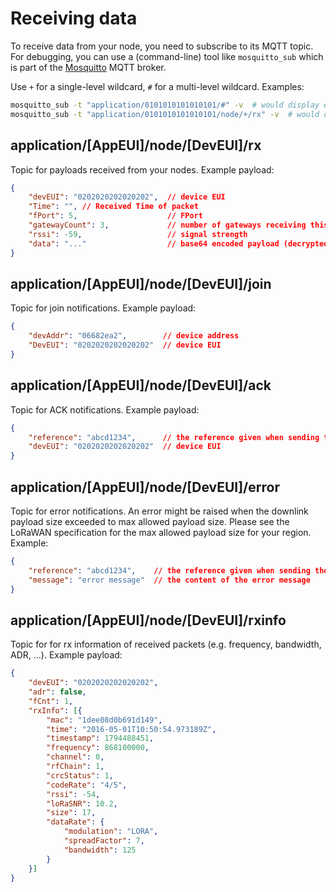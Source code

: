 # Receiving data

To receive data from your node, you need to subscribe to its MQTT topic.
For debugging, you can use a (command-line) tool like ``mosquitto_sub``
which is part of the [Mosquitto](http://mosquitto.org/) MQTT broker.

Use ``+`` for a single-level wildcard, ``#`` for a multi-level wildcard.
Examples:

```bash
mosquitto_sub -t "application/0101010101010101/#" -v  # would display everything for the given application
mosquitto_sub -t "application/0101010101010101/node/+/rx" -v  # would display only the RX payloads for the given application
```

## application/[AppEUI]/node/[DevEUI]/rx

Topic for payloads received from your nodes. Example payload:

```json
{
    "devEUI": "0202020202020202",  // device EUI
    "Time": "", // Received Time of packet
    "fPort": 5,                    // FPort
    "gatewayCount": 3,             // number of gateways receiving this payload
	"rssi": -59,                   // signal strength
    "data": "..."                  // base64 encoded payload (decrypted)
}
```

## application/[AppEUI]/node/[DevEUI]/join

Topic for join notifications. Example payload:

```json
{
    "devAddr": "06682ea2",        // device address
    "DevEUI": "0202020202020202"  // device EUI
}
```

## application/[AppEUI]/node/[DevEUI]/ack

Topic for ACK notifications. Example payload:

```json
{
    "reference": "abcd1234",      // the reference given when sending the downlink payload
    "devEUI": "0202020202020202"  // device EUI
}
```

## application/[AppEUI]/node/[DevEUI]/error

Topic for error notifications. An error might be raised when the downlink
payload size exceeded to max allowed payload size. Please see the LoRaWAN
specification for the max allowed payload size for your region. Example:

```json
{
    "reference": "abcd1234",    // the reference given when sending the downlink payload
    "message": "error message"  // the content of the error message
}
```

## application/[AppEUI]/node/[DevEUI]/rxinfo

Topic for for rx information of received packets (e.g. frequency, bandwidth,
ADR, ...). Example payload:

```json
{
	"devEUI": "0202020202020202",
	"adr": false,
	"fCnt": 1,
	"rxInfo": [{
		"mac": "1dee08d0b691d149",
		"time": "2016-05-01T10:50:54.973189Z",
		"timestamp": 1794488451,
		"frequency": 868100000,
		"channel": 0,
		"rfChain": 1,
		"crcStatus": 1,
		"codeRate": "4/5",
		"rssi": -54,
		"loRaSNR": 10.2,
		"size": 17,
		"dataRate": {
			"modulation": "LORA",
			"spreadFactor": 7,
			"bandwidth": 125
		}
	}]
}
```
